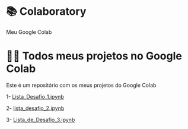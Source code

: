 # 📚 Colaboratory
Meu Google Colab

# 👨‍💻 Todos meus projetos no Google Colab
Este é um repositório com os meus projetos do Google Colab

1- [Lista_Desafio_1.ipynb](/Lista_Desafio_1.ipynb)

2- [lista_desafio_2.ipynb](/lista_desafio_2.ipynb)

3- [Lista_de_Desafio_3.ipynb](/Lista_de_Desafio_3.ipynb)
